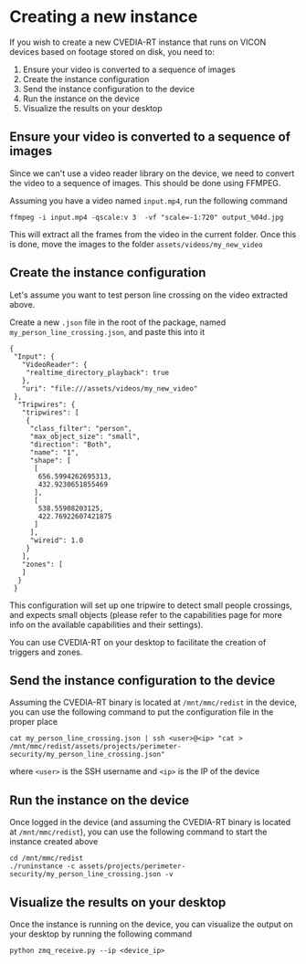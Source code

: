 # Creating a new instance

If you wish to create a new CVEDIA-RT instance that runs on VICON devices based on footage stored on disk, you need to:
1. Ensure your video is converted to a sequence of images
2. Create the instance configuration
3. Send the instance configuration to the device
4. Run the instance on the device
5. Visualize the results on your desktop

## Ensure your video is converted to a sequence of images

Since we can't use a video reader library on the device, we need to convert the video to a sequence of images. This should be done using FFMPEG.

Assuming you have a video named `input.mp4`, run the following command

```
ffmpeg -i input.mp4 -qscale:v 3  -vf "scale=-1:720" output_%04d.jpg
```

This will extract all the frames from the video in the current folder.
Once this is done, move the images to the folder `assets/videos/my_new_video`

## Create the instance configuration

Let's assume you want to test person line crossing on the video extracted above. 

Create a new `.json` file in the root of the package, named `my_person_line_crossing.json`, and paste this into it

```
{
 "Input": {
   "VideoReader": {
    "realtime_directory_playback": true
   },
   "uri": "file:///assets/videos/my_new_video"
 },
  "Tripwires": {
   "tripwires": [
    {
     "class_filter": "person",
     "max_object_size": "small",
     "direction": "Both",
     "name": "1",
     "shape": [
      [
       656.5994262695313,
       432.9230651855469
      ],
      [
       538.55908203125,
       422.76922607421875
      ]
     ],
     "wireid": 1.0
    }
   ],
   "zones": [
   ]
  }
 }
```

This configuration will set up one tripwire to detect small people crossings, and expects small objects (please refer to the capabilities page for more info on the available capabilities and their settings).

You can use CVEDIA-RT on your desktop to facilitate the creation of triggers and zones.

## Send the instance configuration to the device

Assuming the CVEDIA-RT binary is located at `/mnt/mmc/redist` in the device, you can use the following command to put the configuration file in the proper place

```
cat my_person_line_crossing.json | ssh <user>@<ip> "cat > /mnt/mmc/redist/assets/projects/perimeter-security/my_person_line_crossing.json"
```

where `<user>` is the SSH username and `<ip>` is the IP of the device


## Run the instance on the device

Once logged in the device (and assuming the CVEDIA-RT binary is located at `/mnt/mmc/redist`), you can use the following command to start the instance created above

```
cd /mnt/mmc/redist
./runinstance -c assets/projects/perimeter-security/my_person_line_crossing.json -v
```

## Visualize the results on your desktop

Once the instance is running on the device, you can visualize the output on your desktop by running the following command

```
python zmq_receive.py --ip <device_ip>
```